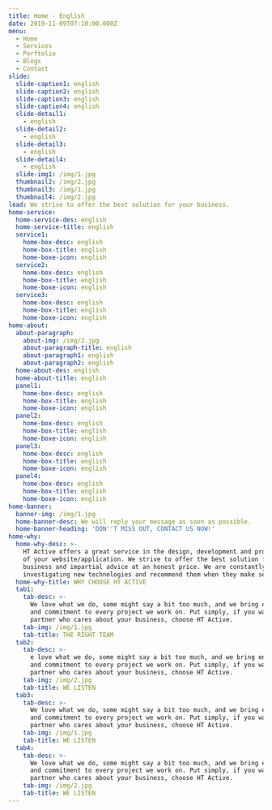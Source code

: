 ```yaml
---
title: Home - English
date: 2019-11-09T07:10:00.000Z
menu:
  - Home
  - Services
  - Porftolio
  - Blogs
  - Contact
slide:
  slide-caption1: english
  slide-caption2: english
  slide-caption3: english
  slide-caption4: english
  slide-detail1:
    - english
  slide-detail2:
    - english
  slide-detail3:
    - english
  slide-detail4:
    - english
  slide-img1: /img/1.jpg
  thumbnail2: /img/2.jpg
  thumbnail3: /img/1.jpg
  thumbnail4: /img/2.jpg
lead: We strive to offer the best solution for your business.
home-service:
  home-service-des: english
  home-service-title: english
  service1:
    home-box-desc: english
    home-box-title: english
    home-boxe-icon: english
  service2:
    home-box-desc: english
    home-box-title: english
    home-boxe-icon: english
  service3:
    home-box-desc: english
    home-box-title: english
    home-boxe-icon: english
home-about:
  about-paragraph:
    about-img: /img/2.jpg
    about-paragraph-title: english
    about-paragraph1: english
    about-paragraph2: english
  home-about-des: english
  home-about-title: english
  panel1:
    home-box-desc: english
    home-box-title: english
    home-boxe-icon: english
  panel2:
    home-box-desc: english
    home-box-title: english
    home-boxe-icon: english
  panel3:
    home-box-desc: english
    home-box-title: english
    home-boxe-icon: english
  panel4:
    home-box-desc: english
    home-box-title: english
    home-boxe-icon: english
home-banner:
  banner-img: /img/1.jpg
  home-banner-desc: We will reply your message as soon as possible.
  home-banner-heading: 'DON''T MISS OUT, CONTACT US NOW!'
home-why:
  home-why-desc: >-
    HT Active offers a great service in the design, development and programming
    of your website/application. We strive to offer the best solution for your
    business and impartial advice at an honest price. We are constantly
    investigating new technologies and recommend them when they make sense.
  home-why-title: WHY CHOOSE HT ACTIVE
  tab1:
    tab-desc: >-
      We love what we do, some might say a bit too much, and we bring enthusiasm
      and commitment to every project we work on. Put simply, if you want a
      partner who cares about your business, choose HT Active.
    tab-img: /img/1.jpg
    tab-title: THE RIGHT TEAM
  tab2:
    tab-desc: >-
      e love what we do, some might say a bit too much, and we bring enthusiasm
      and commitment to every project we work on. Put simply, if you want a
      partner who cares about your business, choose HT Active.
    tab-img: /img/2.jpg
    tab-title: WE LISTEN
  tab3:
    tab-desc: >-
      We love what we do, some might say a bit too much, and we bring enthusiasm
      and commitment to every project we work on. Put simply, if you want a
      partner who cares about your business, choose HT Active.
    tab-img: /img/1.jpg
    tab-title: WE LISTEN
  tab4:
    tab-desc: >-
      We love what we do, some might say a bit too much, and we bring enthusiasm
      and commitment to every project we work on. Put simply, if you want a
      partner who cares about your business, choose HT Active.
    tab-img: /img/2.jpg
    tab-title: WE LISTEN
---
```


